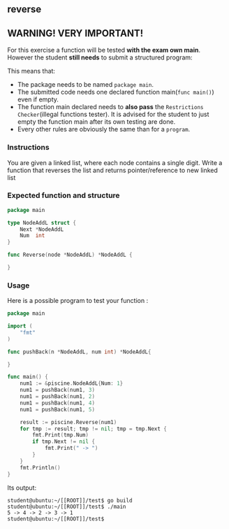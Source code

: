 ## reverse

## **WARNING! VERY IMPORTANT!**

For this exercise a function will be tested **with the exam own main**. However the student **still needs** to submit a structured program:

This means that:

- The package needs to be named `package main`.
- The submitted code needs one declared function main(```func main()```) even if empty.
- The function main declared needs to **also pass** the `Restrictions Checker`(illegal functions tester). It is advised for the student to just empty the function main after its own testing are done.
- Every other rules are obviously the same than for a `program`.

### Instructions

You are given a linked list, where each node contains a single digit.
Write a function that reverses the list and returns pointer/reference to new linked list

### Expected function and structure

```go
package main

type NodeAddL struct {
	Next *NodeAddL
	Num  int
}

func Reverse(node *NodeAddL) *NodeAddL {

}
```

### Usage

Here is a possible program to test your function :

```go
package main

import (
    "fmt"
)

func pushBack(n *NodeAddL, num int) *NodeAddL{

}

func main() {
	num1 := &piscine.NodeAddL{Num: 1}
	num1 = pushBack(num1, 3)
	num1 = pushBack(num1, 2)
	num1 = pushBack(num1, 4)
	num1 = pushBack(num1, 5)

	result := piscine.Reverse(num1)
	for tmp := result; tmp != nil; tmp = tmp.Next {
		fmt.Print(tmp.Num)
		if tmp.Next != nil {
			fmt.Print(" -> ")
		}
	}
	fmt.Println()
}

```

Its output:

```console
student@ubuntu:~/[[ROOT]]/test$ go build
student@ubuntu:~/[[ROOT]]/test$ ./main
5 -> 4 -> 2 -> 3 -> 1
student@ubuntu:~/[[ROOT]]/test$
```

